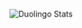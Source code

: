 ![Duolingo Stats](https://github-duolingo-widget.onrender.com/api/duolingo-badge?username=mayannait&darkMode=true)

